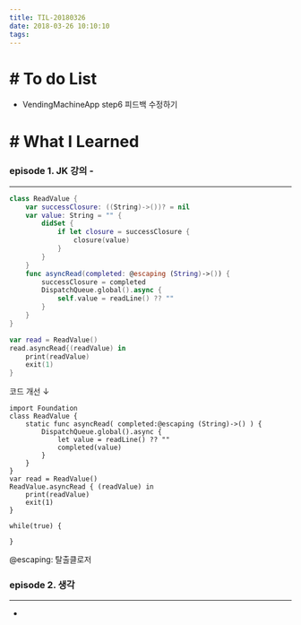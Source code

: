 ```yaml
---
title: TIL-20180326
date: 2018-03-26 10:10:10
tags: 
---
```


# # To do List

- VendingMachineApp step6 피드백 수정하기

# # What I Learned

### episode 1. JK 강의 -

---

```swift
class ReadValue {
    var successClosure: ((String)->())? = nil
    var value: String = "" {
        didSet {
            if let closure = successClosure {
                closure(value)
            }
        }
    }
    func asyncRead(completed: @escaping (String)->()) {
        successClosure = completed
        DispatchQueue.global().async {
            self.value = readLine() ?? ""
        }
    }
}

var read = ReadValue()
read.asyncRead{(readValue) in
    print(readValue)
    exit(1)
}

```

코드 개선 ↓

```
import Foundation
class ReadValue {
    static func asyncRead( completed:@escaping (String)->() ) {
        DispatchQueue.global().async {
            let value = readLine() ?? ""
            completed(value)
        }
    }
}
var read = ReadValue()
ReadValue.asyncRead { (readValue) in
    print(readValue)
    exit(1)
}

while(true) {
    
}
```

@escaping: 탈출클로저

### episode 2. 생각

---

- 